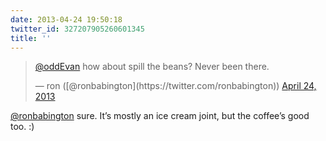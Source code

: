 ```yaml
---
date: 2013-04-24 19:50:18
twitter_id: 327207905260601345
title: ''
---
```


<blockquote class="twitter-tweet"><p lang="en" dir="ltr"><a href="https://twitter.com/oddEvan?ref_src=twsrc%5Etfw">@oddEvan</a> how about spill the beans? Never been there.</p>&mdash; ron ([@ronbabington](https://twitter.com/ronbabington)) <a href="https://twitter.com/ronbabington/status/327207762385854464?ref_src=twsrc%5Etfw">April 24, 2013</a></blockquote>
<script async src="https://platform.twitter.com/widgets.js" charset="utf-8"></script>

[@ronbabington](https://twitter.com/ronbabington) sure. It’s mostly an ice cream joint, but the coffee’s good too. :)
